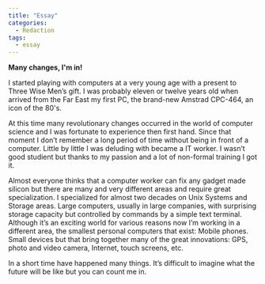 ```yaml
---
title: "Essay"
categories:
  - Redaction
tags:
  - essay
---
```


**Many changes, I'm in!**

I started playing with computers at a very young age with a present to Three Wise Men’s gift.
I was probably eleven or twelve years old when arrived from the Far East my first PC, the brand-new Amstrad CPC-464, an icon of the 80's.


At this time many revolutionary changes occurred in the world of computer science and I was fortunate to experience then first hand.
Since that moment I don’t remember a long period of time without being in front of a computer. Little by little I was deluding with became a IT worker.
I wasn’t good studient but thanks to my passion and a lot of non-formal training I got it.

Almost everyone thinks that a computer worker can fix any gadget made silicon but there are many and very different areas and require great specialization.
I specialized for almost two decades on Unix Systems and Storage areas.
Large computers, usually in large companies, with surprising storage capacity but controlled by commands by a simple text terminal.
Although it’s an exciting world for various reasons now I’m working in a different area, the smallest personal computers that exist: Mobile phones.
Small devices but that bring together many of the great innovations: GPS, photo and video camera, Internet, touch screens, etc.

In a short time have happened many things. It’s difficult to imagine what the future will be like but you can count me in.
